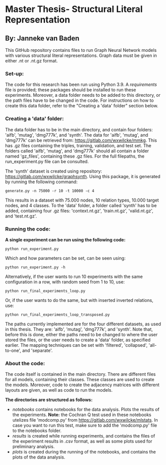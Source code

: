 # Master Thesis- Structural Literal Representation
## By: Janneke van Baden

This GitHub repository contains files to run Graph Neural Network models with various structural literal representations.
Graph data must be given in either .nt or .nt.gz format. 

### Set-up:
The code for this research has been run using Python 3.9. A _requirements_ file is provided; these packages should be 
installed to run these experiments.
Moreover, a data folder needs to be added to this directory, or the path files have to be changed in the code. For 
instructions on how to create this data folder, refer to the "Creating a 'data' folder" section below.

### Creating a 'data' folder:
The data folder has to be in the main directory, and contain four folders: 'aifb', 'mutag', 'dmg777k', and 'synth'. 
The data for 'aifb', 'mutag', and 'dmg777k' can be retrieved from: https://gitlab.com/wxwilcke/mmkg. This has 
.gz files containing the triples, training, validation, and test set. The folders called 'aifb', 'mutag', and 
'dmg777k' should all contain a folder named 'gz_files', containing these .gz files. 
For the full filepaths, the run_experiment.py file can be consulted.

The 'synth' dataset is created using repository: https://gitlab.com/wxwilcke/graphsynth. 
Using this package, it is generated by running the following command:

````commandline
generate.py -n 75000 -r 10 -t 10000 -c 4
````

This results in a dataset with 75.000 nodes, 10 relation types, 10.000 target nodes, and 4 classes. To the 'data' folder,
a folder called 'synth' has to be added, containing four .gz files: 'context.nt.gz', 'train.nt.gz', 'valid.nt.gz', and
'test.nt.gz'.

### Running the code:

**A single experiment can be run using the following code:**
```commandline
python run_experiment.py
```

Which and how parameters can be set, can be seen using:
```commandline
python run_experiment.py -h
```

Alternatively, if the user wants to run 10 experiments with the same configuration in a row, with random seed from 
1 to 10, use:
```commandline
python run_final_experiments_loop.py
```

Or, if the user wants to do the same, but with inserted inverted relations, use:
```commandline
python run_final_experiments_loop_transposed.py
```

The paths currently implemented are for the four different datasets, as used in this thesis. 
They are: 'aifb', 'mutag', 'dmg777k', and 'synth'. Note that, before this is done, either the 
paths need to be changed to where the user stored the files, or the user needs to create a 'data' folder, as specified
earlier. The mapping techniques can be set with 'filtered', 'collapsed', 'all-to-one', and 'separate'.

### About the code:

The code itself is contained in the main directory. There are different files for all models, containing their classes.
These classes are used to create the models. Moreover, code to create the adjacency matrices with different layouts
are given, as well as code to run the models.

**The directories are structured as follows:**
- _notebooks_ contains notebooks for the data analysis. Plots the results of the experiments. **Note:** the Cochran Q test 
used in these notebooks utelizes file 'modcomp.py' from https://gitlab.com/wxwilcke/mlstats. In case you want to run
this test, make sure to add the 'modcomp.py' file to the notebooks folder.
- _results_ is created while running experiments, and contains the files of the experiment results in .csv format, 
as well as some plots used for preliminary analysis.
- _plots_ is created during the running of the notebooks, and contains the plots of the data analysis.